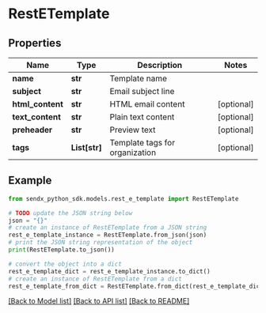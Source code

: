 # RestETemplate


## Properties

Name | Type | Description | Notes
------------ | ------------- | ------------- | -------------
**name** | **str** | Template name | 
**subject** | **str** | Email subject line | 
**html_content** | **str** | HTML email content | [optional] 
**text_content** | **str** | Plain text content | [optional] 
**preheader** | **str** | Preview text | [optional] 
**tags** | **List[str]** | Template tags for organization | [optional] 

## Example

```python
from sendx_python_sdk.models.rest_e_template import RestETemplate

# TODO update the JSON string below
json = "{}"
# create an instance of RestETemplate from a JSON string
rest_e_template_instance = RestETemplate.from_json(json)
# print the JSON string representation of the object
print(RestETemplate.to_json())

# convert the object into a dict
rest_e_template_dict = rest_e_template_instance.to_dict()
# create an instance of RestETemplate from a dict
rest_e_template_from_dict = RestETemplate.from_dict(rest_e_template_dict)
```
[[Back to Model list]](../README.md#documentation-for-models) [[Back to API list]](../README.md#documentation-for-api-endpoints) [[Back to README]](../README.md)


